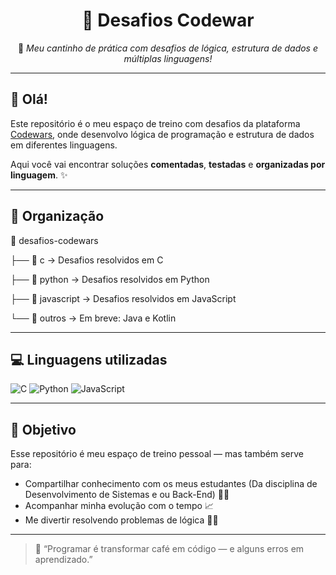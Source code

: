 <div align="center">

# 🧠 Desafios Codewar

🌸 _Meu cantinho de prática com desafios de lógica, estrutura de dados e múltiplas linguagens!_

</div>

---

## 👋 Olá!

Este repositório é o meu espaço de treino com desafios da plataforma [Codewars](https://www.codewars.com/), onde desenvolvo lógica de programação e estrutura de dados em diferentes linguagens.

Aqui você vai encontrar soluções **comentadas**, **testadas** e **organizadas por linguagem**. ✨

---

## 📁 Organização

📂 desafios-codewars

├── 📁 c            → Desafios resolvidos em C

├── 📁 python       → Desafios resolvidos em Python

├── 📁 javascript   → Desafios resolvidos em JavaScript

└── 📁 outros       → Em breve: Java e Kotlin

---

## 💻 Linguagens utilizadas

![C](https://img.shields.io/badge/C-00599C?style=for-the-badge&logo=c&logoColor=white)
![Python](https://img.shields.io/badge/Python-3776AB?style=for-the-badge&logo=python&logoColor=white)
![JavaScript](https://img.shields.io/badge/JavaScript-F7DF1E?style=for-the-badge&logo=javascript&logoColor=black)

---

## 🎯 Objetivo
Esse repositório é meu espaço de treino pessoal — mas também serve para:
- Compartilhar conhecimento com os meus estudantes (Da disciplina de Desenvolvimento de Sistemas e ou Back-End) 👩‍💻
- Acompanhar minha evolução com o tempo 📈
- Me divertir resolvendo problemas de lógica 🤹‍♀️

---

> 💬 “Programar é transformar café em código — e alguns erros em aprendizado.”  


